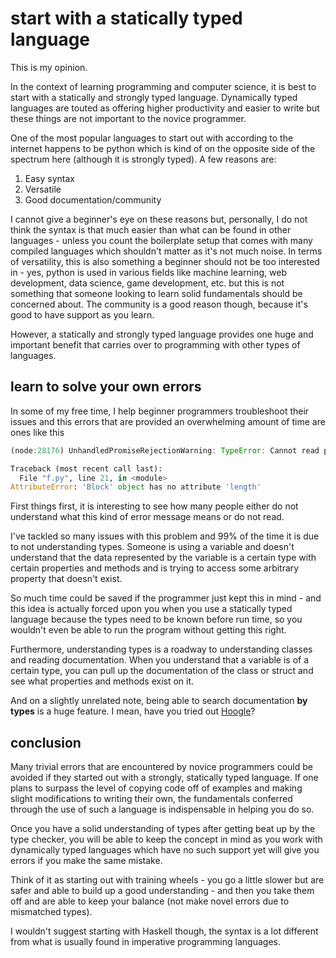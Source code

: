 # start with a statically typed language

This is my opinion.

In the context of learning programming and computer science, it is best to start
with a statically and strongly typed language. Dynamically typed languages are touted
as offering higher productivity and easier to write but these things are not important
to the novice programmer.

One of the most popular languages to start out with according to the internet happens
to be python which is kind of on the opposite side of the spectrum here (although
it is strongly typed). A few reasons are:

1. Easy syntax
2. Versatile
3. Good documentation/community

I cannot give a beginner's eye on these reasons but, personally, I do not think the
syntax is that much easier than what can be found in other languages - unless you
count the boilerplate setup that comes with many compiled languages which shouldn't
matter as it's not much noise. In terms of versatility, this is also something a
beginner should not be too interested in - yes, python is used in various fields
like machine learning, web development, data science, game development, etc. but
this is not something that someone looking to learn solid fundamentals should be
concerned about. The community is a good reason though, because it's good to have
support as you learn.

However, a statically and strongly typed language provides one huge and important
benefit that carries over to programming with other types of languages.

## learn to solve your own errors

In some of my free time, I help beginner programmers troubleshoot their issues and
this errors that are provided an overwhelming amount of time are ones like this

<!-- markdownlint-disable line-length -->
```javascript
(node:28176) UnhandledPromiseRejectionWarning: TypeError: Cannot read property 'name' of undefined
```

```python
Traceback (most recent call last):
  File "f.py", line 21, in <module>
AttributeError: 'Block' object has no attribute 'length'
```
<!-- markdownlint-enable line-length -->

First things first, it is interesting to see how many people either do not understand
what this kind of error message means or do not read.

I've tackled so many issues with this problem and 99% of the time it is due to not
understanding types. Someone is using a variable and doesn't understand that the
data represented by the variable is a certain type with certain properties and methods
and is trying to access some arbitrary property that doesn't exist.

So much time could be saved if the programmer just kept this in mind - and this idea
is actually forced upon you when you use a statically typed language because the
types need to be known before run time, so you wouldn't even be able to run the program
without getting this right.

Furthermore, understanding types is a roadway to understanding classes and reading
documentation. When you understand that a variable is of a certain type, you can
pull up the documentation of the class or struct and see what properties and methods
exist on it.

And on a slightly unrelated note, being able to search documentation **by types**
is a huge feature. I mean, have you tried out [Hoogle](https://hoogle.haskell.org/)?

## conclusion

Many trivial errors that are encountered by novice programmers could be avoided if
they started out with a strongly, statically typed language. If one plans to surpass
the level of copying code off of examples and making slight modifications to writing
their own, the fundamentals conferred through the use of such a language is indispensable
in helping you do so.

Once you have a solid understanding of types after getting beat up by the type checker,
you will be able to keep the concept in mind as you work with dynamically typed languages
which have no such support yet will give you errors if you make the same mistake.

Think of it as starting out with training wheels - you go a little slower but are
safer and able to build up a good understanding - and then you take them off and
are able to keep your balance (not make novel errors due to mismatched types).

I wouldn't suggest starting with Haskell though, the syntax is a lot different from
what is usually found in imperative programming languages.
